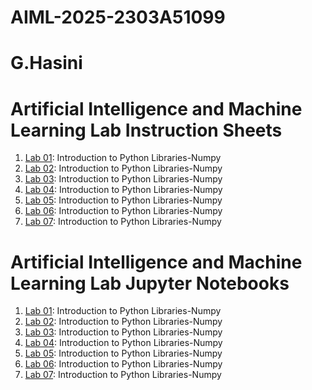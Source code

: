 # AIML-2025-2303A51099 
# G.Hasini
# Artificial Intelligence and Machine Learning Lab Instruction Sheets
1. [Lab 01](https://github.com/hasini2024/AIML-2025/blob/main/AIML_A1.pdf): Introduction to Python Libraries-Numpy
1. [Lab 02](https://github.com/hasini2024/AIML-2025/blob/main/AIML_A2%20(1).pdf): Introduction to Python Libraries-Numpy
1. [Lab 03](https://github.com/hasini2024/AIML-2025/blob/main/AIML_A3%20(2).pdf): Introduction to Python Libraries-Numpy
1. [Lab 04](https://github.com/hasini2024/AIML-2025/blob/main/AIML_A4.pdf): Introduction to Python Libraries-Numpy
1. [Lab 05](https://github.com/hasini2024/AIML-2025/blob/main/AIML_A5.pdf): Introduction to Python Libraries-Numpy
1. [Lab 06](https://github.com/hasini2024/AIML-2025/blob/main/AIML_A6.pdf): Introduction to Python Libraries-Numpy
1. [Lab 07](https://github.com/hasini2024/AIML-2025/blob/main/AIML_A7.pdf): Introduction to Python Libraries-Numpy


# Artificial Intelligence and Machine Learning Lab Jupyter Notebooks
1. [Lab 01](): Introduction to Python Libraries-Numpy
1. [Lab 02](): Introduction to Python Libraries-Numpy
1. [Lab 03](): Introduction to Python Libraries-Numpy
1. [Lab 04](): Introduction to Python Libraries-Numpy
1. [Lab 05](): Introduction to Python Libraries-Numpy
1. [Lab 06](): Introduction to Python Libraries-Numpy
1. [Lab 07](): Introduction to Python Libraries-Numpy
